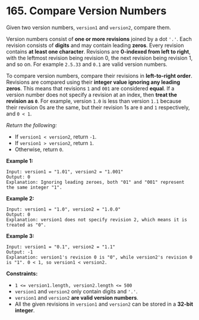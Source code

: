 # 165. Compare Version Numbers

Given two version numbers, `version1` and `version2`, compare them.

Version numbers consist of **one or more revisions** joined by a
dot `'.'`. Each revision consists of **digits** and may contain leading
**zeros**. Every revision contains **at least one character**. Revisions
are **0-indexed from left to right**, with the leftmost revision being
revision 0, the next revision being revision 1, and so on. For
example `2.5.33` and `0.1` are valid version numbers.

To compare version numbers, compare their revisions in **left-to-right
order**. Revisions are compared using their **integer value ignoring any
leading zeros**. This means that revisions `1` and `001` are
considered **equal**. If a version number does not specify a revision at
an index, then **treat the revision as `0`**. For example, version `1.0`
is less than version `1.1` because their revision 0s are the same, but
their revision 1s are `0` and `1` respectively, and `0 < 1`.

*Return the following:*

- If `version1 < version2`, return `-1`.
- If `version1 > version2`, return `1`.
- Otherwise, return `0`.

**Example 1:**

    Input: version1 = "1.01", version2 = "1.001"
    Output: 0
    Explanation: Ignoring leading zeroes, both "01" and "001" represent the same integer "1".

**Example 2:**

    Input: version1 = "1.0", version2 = "1.0.0"
    Output: 0
    Explanation: version1 does not specify revision 2, which means it is treated as "0".

**Example 3:**

    Input: version1 = "0.1", version2 = "1.1"
    Output: -1
    Explanation: version1's revision 0 is "0", while version2's revision 0 is "1". 0 < 1, so version1 < version2.

**Constraints:**

- `1 <= version1.length, version2.length <= 500`
- `version1` and `version2` only contain digits and `'.'`.
- `version1` and `version2` **are valid version numbers**.
- All the given revisions in `version1` and `version2` can be stored
    in a **32-bit integer**.
